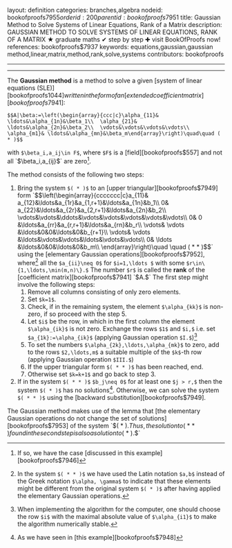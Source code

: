 layout: definition
categories: branches,algebra
nodeid: bookofproofs$7955
orderid: 200
parentid: bookofproofs$7951
title: Gaussian Method to Solve Systems of Linear Equations, Rank of a Matrix
description: GAUSSIAN METHOD TO SOLVE SYSTEMS OF LINEAR EQUATIONS, RANK OF A MATRIX &#9733; graduate maths &#10004; step by step &#10010; visit BookOfProofs now!
references: bookofproofs$7937
keywords: equations,gaussian,gaussian method,linear,matrix,method,rank,solve,systems
contributors: bookofproofs

---


---

The **Gaussian method** is a method to solve a given [system of linear equations (SLE)][bookofproofs$1044] written in the form of an [extended coefficient matrix][bookofproofs$7941]:

`$$A|\beta:=\left(\begin{array}{ccc|c}\alpha_{11}& \ldots&\alpha_{1n}&\beta_1\\ 
\alpha_{21}& \ldots&\alpha_{2n}&\beta_2\\ 
\vdots&\vdots&\vdots&\vdots\\ 
\alpha_{m1}& \ldots&\alpha_{mn}&\beta_m\end{array}\right)\quad\quad ( * )$$`

with `$\beta_i,a_ij\in F$`, where `$F$` is a [field][bookofproofs$557] and not all `$\beta_i,a_{ij}$` are zero[^1].

The method consists of the following two steps:

1. Bring the system `$( * )$` to an [upper triangular][bookofproofs$7949] form 
`$$\left(\begin{array}{ccccccc|c}a_{11}& a_{12}&\ldots&a_{1r}&a_{1,r+1}&\ldots&a_{1n}&b_1\\ 
0& a_{22}&\ldots&a_{2r}&a_{2,r+1}&\ldots&a_{2n}&b_2\\ 
\vdots&\vdots&\ddots&\vdots&\vdots&\vdots&\vdots&\vdots\\ 
0& 0 &\ldots&a_{rr}&a_{r,r+1}&\ldots&a_{rn}&b_r\\ 
\vdots& \vdots &\ldots&0&0&\ldots&0&b_{r+1}\\ 
\vdots& \vdots &\ldots&\vdots&\vdots&\ldots&\vdots&\vdots\\ 
0& \ldots &\ldots&0&0&\ldots&0&b_m\\ 
\end{array}\right)\quad \quad ( * * )$$` 
using the [elementary Gaussian operations][bookofproofs$7952], where[^2] all the `$a_{ii}\neq 0$` for `$i=1,\ldots $` with some `$r\in\{1,\ldots,\min(m,n)\}.$` The number `$r$` is called the **rank** of the [coefficient matrix][bookofproofs$7941] `$A.$`
The first step might involve the following steps:
   1. Remove all columns consisting of only zero elements.
   2. Set `$k=1$`.
   3. Check, if in the remaining system, the element `$\alpha_{kk}$` is non-zero, if so proceed with the step 5.
   4. Let `$i$` be the row, in which in the first column the element `$\alpha_{ik}$` is not zero. Exchange the rows `$1$` and `$i,$` i.e. set `$a_{1k}:=\alpha_{ik}$` (applying Gaussian operation `$I.$`)[^3] 
   5. To set the numbers `$\alpha_{2k},\ldots,\alpha_{mk}$` to zero, add to the rows `$2,\ldots,m$` a suitable multiple of the `$k$`-th row (applying Gaussian operation `$III.$`)
   6. If the upper triangular form `$( * * )$` has been reached, end.
   7. Otherwise set `$k=k+1$` and go back to step 3. 
2. If in the system `$( * * )$` `$b_j\neq 0$` for at least one `$j > r,$` then the system `$( * )$` has no solutions[^4]. Otherwise, we can solve the system `$( * * )$` using the [backward substitution][bookofproofs$7949].

The Gaussian method makes use of the lemma that [the elementary Gaussian operations do not change the set of solutions][bookofproofs$7953] of the system `$( * ).$` Thus, the solution to `$( * * )$` found in the second step is also a solution to `$( * ).$`

[^1]: If so, we have the case [discussed in this example][bookofproofs$7946]

[^2]: In the system `$( * * )$` we have used the Latin notation `$a,b$` instead of the Greek notation `$\alpha, \gamma$` to indicate that these elements might be different from the original system `$( * )$` after having applied the elementary Gaussian operations.

[^3]: When implementing the algorithm for the computer, one should choose the row `$i$` with the maximal absolute value of `$\alpha_{i1}$` to make the algorithm numerically stable.

[^4]: As we have seen in [this example][bookofproofs$7948]
